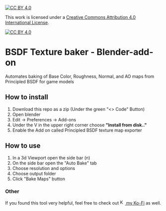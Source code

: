 [![CC BY 4.0][cc-by-shield]][cc-by]

This work is licensed under a
[Creative Commons Attribution 4.0 International License][cc-by].

[![CC BY 4.0][cc-by-image]][cc-by]

[cc-by]: http://creativecommons.org/licenses/by/4.0/
[cc-by-image]: https://i.creativecommons.org/l/by/4.0/88x31.png
[cc-by-shield]: https://img.shields.io/badge/License-CC%20BY%204.0-lightgrey.svg

# BSDF Texture baker - Blender-add-on
Automates baking of Base Color, Roughness, Normal, and AO maps from Principled BSDF for game models

## How to install
1. Download this repo as a zip (Under the green "<> Code" Button)
2. Open blender
3. Edit -> Preferences -> Add-ons
4. Under the V in the upper right corner choose **"Install from disk.."**
5. Enable the Add on called Principled BSDF texture map exporter

## How to use
1. In a 3d Viewport open the side bar (n)
2. On the side bar open the "Auto Bake" tab
3. Choose resolution and options
4. Choose output folder
5. Click "Bake Maps" button

### Other

If you found this tool very helpful, feel free to check out [<img alt="Ko-Fi Logo" src="https://storage.ko-fi.com/cdn/logomarkLogo.png" height="16"> my Ko-Fi](https://ko-fi.com/oceanscurse) as well.
